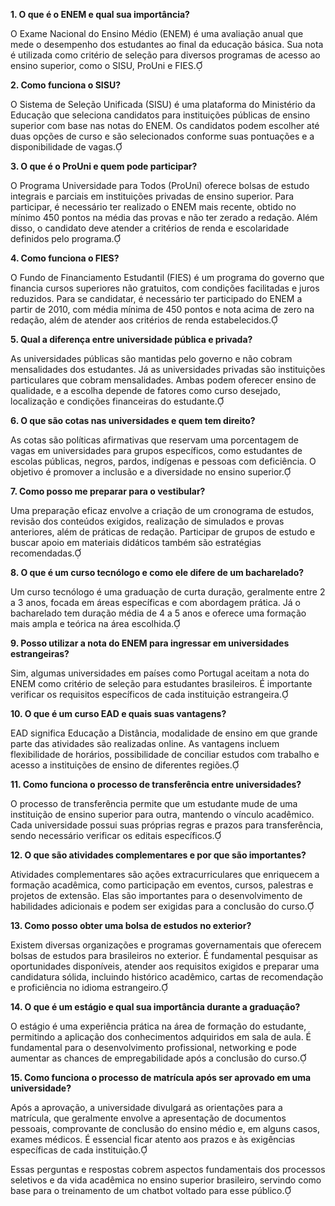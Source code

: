 

**1. O que é o ENEM e qual sua importância?**

O Exame Nacional do Ensino Médio (ENEM) é uma avaliação anual que mede o desempenho dos estudantes ao final da educação básica. Sua nota é utilizada como critério de seleção para diversos programas de acesso ao ensino superior, como o SISU, ProUni e FIES.

**2. Como funciona o SISU?**

O Sistema de Seleção Unificada (SISU) é uma plataforma do Ministério da Educação que seleciona candidatos para instituições públicas de ensino superior com base nas notas do ENEM. Os candidatos podem escolher até duas opções de curso e são selecionados conforme suas pontuações e a disponibilidade de vagas.

**3. O que é o ProUni e quem pode participar?**

O Programa Universidade para Todos (ProUni) oferece bolsas de estudo integrais e parciais em instituições privadas de ensino superior. Para participar, é necessário ter realizado o ENEM mais recente, obtido no mínimo 450 pontos na média das provas e não ter zerado a redação. Além disso, o candidato deve atender a critérios de renda e escolaridade definidos pelo programa.

**4. Como funciona o FIES?**

O Fundo de Financiamento Estudantil (FIES) é um programa do governo que financia cursos superiores não gratuitos, com condições facilitadas e juros reduzidos. Para se candidatar, é necessário ter participado do ENEM a partir de 2010, com média mínima de 450 pontos e nota acima de zero na redação, além de atender aos critérios de renda estabelecidos.

**5. Qual a diferença entre universidade pública e privada?**

As universidades públicas são mantidas pelo governo e não cobram mensalidades dos estudantes. Já as universidades privadas são instituições particulares que cobram mensalidades. Ambas podem oferecer ensino de qualidade, e a escolha depende de fatores como curso desejado, localização e condições financeiras do estudante.

**6. O que são cotas nas universidades e quem tem direito?**

As cotas são políticas afirmativas que reservam uma porcentagem de vagas em universidades para grupos específicos, como estudantes de escolas públicas, negros, pardos, indígenas e pessoas com deficiência. O objetivo é promover a inclusão e a diversidade no ensino superior.

**7. Como posso me preparar para o vestibular?**

Uma preparação eficaz envolve a criação de um cronograma de estudos, revisão dos conteúdos exigidos, realização de simulados e provas anteriores, além de práticas de redação. Participar de grupos de estudo e buscar apoio em materiais didáticos também são estratégias recomendadas.

**8. O que é um curso tecnólogo e como ele difere de um bacharelado?**

Um curso tecnólogo é uma graduação de curta duração, geralmente entre 2 a 3 anos, focada em áreas específicas e com abordagem prática. Já o bacharelado tem duração média de 4 a 5 anos e oferece uma formação mais ampla e teórica na área escolhida.

**9. Posso utilizar a nota do ENEM para ingressar em universidades estrangeiras?**

Sim, algumas universidades em países como Portugal aceitam a nota do ENEM como critério de seleção para estudantes brasileiros. É importante verificar os requisitos específicos de cada instituição estrangeira.

**10. O que é um curso EAD e quais suas vantagens?**

EAD significa Educação a Distância, modalidade de ensino em que grande parte das atividades são realizadas online. As vantagens incluem flexibilidade de horários, possibilidade de conciliar estudos com trabalho e acesso a instituições de ensino de diferentes regiões.

**11. Como funciona o processo de transferência entre universidades?**

O processo de transferência permite que um estudante mude de uma instituição de ensino superior para outra, mantendo o vínculo acadêmico. Cada universidade possui suas próprias regras e prazos para transferência, sendo necessário verificar os editais específicos.

**12. O que são atividades complementares e por que são importantes?**

Atividades complementares são ações extracurriculares que enriquecem a formação acadêmica, como participação em eventos, cursos, palestras e projetos de extensão. Elas são importantes para o desenvolvimento de habilidades adicionais e podem ser exigidas para a conclusão do curso.

**13. Como posso obter uma bolsa de estudos no exterior?**

Existem diversas organizações e programas governamentais que oferecem bolsas de estudos para brasileiros no exterior. É fundamental pesquisar as oportunidades disponíveis, atender aos requisitos exigidos e preparar uma candidatura sólida, incluindo histórico acadêmico, cartas de recomendação e proficiência no idioma estrangeiro.

**14. O que é um estágio e qual sua importância durante a graduação?**

O estágio é uma experiência prática na área de formação do estudante, permitindo a aplicação dos conhecimentos adquiridos em sala de aula. É fundamental para o desenvolvimento profissional, networking e pode aumentar as chances de empregabilidade após a conclusão do curso.

**15. Como funciona o processo de matrícula após ser aprovado em uma universidade?**

Após a aprovação, a universidade divulgará as orientações para a matrícula, que geralmente envolve a apresentação de documentos pessoais, comprovante de conclusão do ensino médio e, em alguns casos, exames médicos. É essencial ficar atento aos prazos e às exigências específicas de cada instituição.

Essas perguntas e respostas cobrem aspectos fundamentais dos processos seletivos e da vida acadêmica no ensino superior brasileiro, servindo como base para o treinamento de um chatbot voltado para esse público.